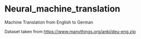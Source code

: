 # Neural_machine_translation
Machine Translation from English to German 

Dataset taken from https://www.manythings.org/anki/deu-eng.zip
